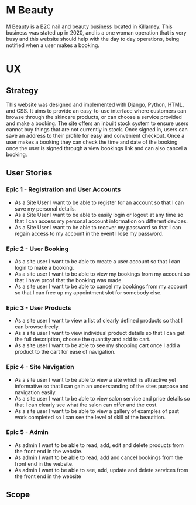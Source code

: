 # M Beauty
M Beauty is a B2C nail and beauty business located in Killarney. This business was stated up in 2020, and is a one woman operation that is very busy and this website should help with the day to day operations, being notified when a user makes a booking. 

# UX

## Strategy 

This website was designed and implemented with Django, Python, HTML, and CSS.
It aims to provide an easy-to-use interface where customers can browse through the skincare products, or can choose a service provided and make a booking.
The site offers an inbuilt stock system to ensure users cannot buy things that are not currently in stock. Once signed in, users can save an address to their profile for easy and convenient checkout. Once a user makes a booking they can check the time and date of the booking once the user is signed through a view bookings link and can also cancel a booking.

## User Stories

### Epic 1 - Registration and User Accounts

- As a Site User I want to be able to register for an account so that I can save my personal details.
- As a Site User I want to be able to easily login or logout at any time so that I can access my personal account information on different devices.
- As a Site User I want to be able to recover my password so that I can regain access to my account in the event I lose my password.

### Epic 2 - User Booking

- As a site user I want to be able to create a user account so that I can login to make a booking.
- As a site user I want to be able to view my bookings from my account so that I have proof that the booking was made.
- As a site user I want to be able to cancel my bookings from my account so that I can free up my appointment slot for somebody else.


### Epic 3 - User Products

- As a site user I want to view a list of clearly defined products so that I can browse freely.
- As a site user I want to view individual product details so that I can get the full description, choose the quantity and add to cart.
- As a site user I want to be able to see my shopping cart once I add a product to the cart for ease of navigation.


### Epic 4 - Site Navigation

- As a site user I want to be able to view a site which is attractive yet informative so that I can gain an understanding of the sites purpose and navigation easily.
- As a site user I want to be able to view salon service and price details so that I can clearly see what the salon can offer and the cost.
- As a site user I want to be able to view a gallery of examples of past work completed so I can see the level of skill of the beautition.


### Epic 5 - Admin

- As admin I want to be able to read, add, edit and delete products from the front end in the website.
- As admin I want to be able to read, add and cancel bookings from the front end in the website.
- As admin I want to be able to see, add, update and delete services from the front end in the website



## Scope

